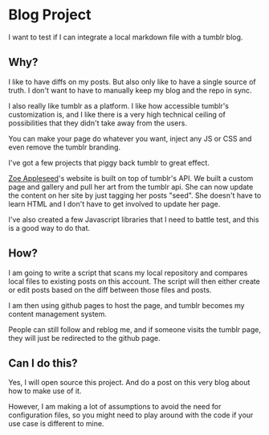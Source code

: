 Blog Project
============

I want to test if I can integrate a local markdown file
with a tumblr blog.

Why?
----

I like to have diffs on my posts.  But also only like to have a single
source of truth.  I don't want to have to manually keep my blog and
the repo in sync.

I also really like tumblr as a platform.  I like how accessible tumblr's customization
is, and I like there is a very high technical ceiling of possibilities that they didn't take
away from the users.

You can make your page do whatever you want, inject any JS or CSS and even remove the tumblr branding.

I've got a few projects that piggy back tumblr to great effect.

[Zoe Appleseed](http://zoeappleseed.com)'s website is built on top of tumblr's API.  We built
a custom page and gallery and pull her art from the tumblr api.  She can now update the content on
her site by just tagging her posts "seed".  She doesn't have to learn HTML and I don't have to get involved to update her page.

I've also created a few Javascript libraries that I need to battle test, and this is a good way to do that.

How?
----

I am going to write a script that scans my local repository and compares local files to existing posts
on this account.  The script will then either create or edit posts based on the diff between those files and posts.

I am then using github pages to host the page, and tumblr becomes my content management system.

People can still follow and reblog me, and if someone visits the tumblr page, they will just be redirected to the github page.

Can I do this?
--------------

Yes, I will open source this project.  And do a post on this very blog about how to make use of it.

However, I am making a lot of assumptions to avoid the need for configuration files, so you might need to
play around with the code if your use case is different to mine.


